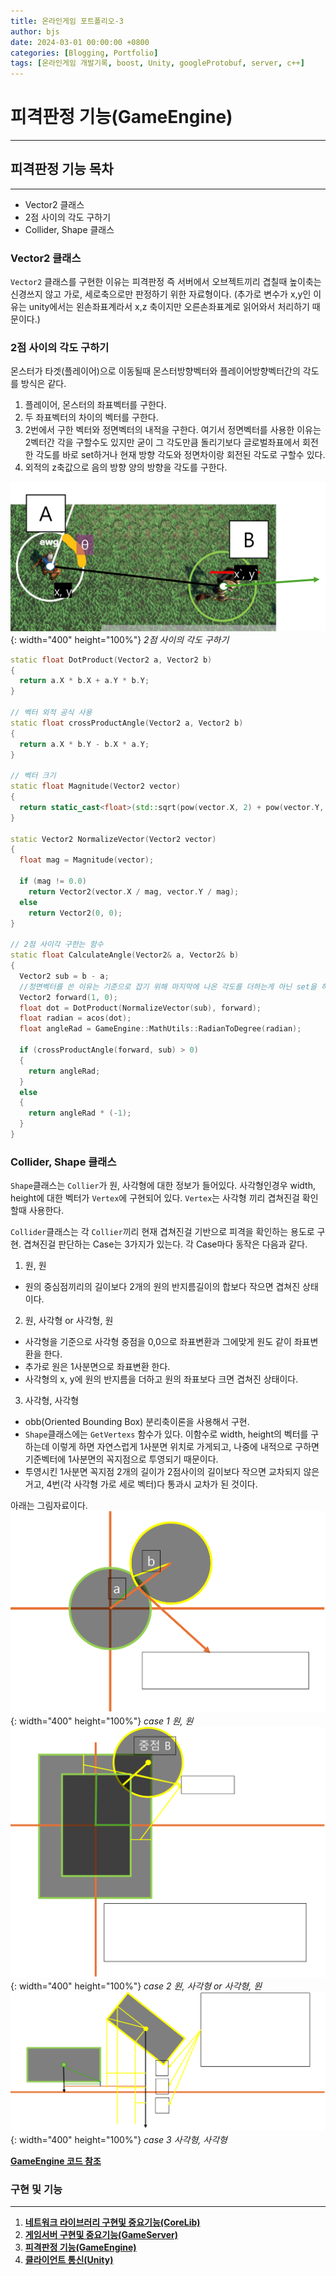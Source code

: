 ```yaml
---
title: 온라인게임 포트폴리오-3
author: bjs
date: 2024-03-01 00:00:00 +0800
categories: [Blogging, Portfolio]
tags: [온라인게임 개발기록, boost, Unity, googleProtobuf, server, c++]
---
```


# 피격판정 기능(GameEngine)

---

## 피격판정 기능 목차

---

- Vector2 클래스
- 2점 사이의 각도 구하기
- Collider, Shape 클래스

### Vector2 클래스

`Vector2` 클래스를 구현한 이유는 피격판정 즉 서버에서 오브젝트끼리 겹칠때 높이축는 신경쓰지 않고 가로, 세로축으로만 판정하기 위한 자료형이다. (추가로 변수가 x,y인 이유는 unity에서는 왼손좌표계라서 x,z 축이지만 오른손좌표계로 읽어와서 처리하기 때문이다.)

### 2점 사이의 각도 구하기

몬스터가 타겟(플레이어)으로 이동될때 몬스터방향벡터와 플레이어방향벡터간의 각도를 방식은 같다.
1. 플레이어, 몬스터의 좌표벡터를 구한다.
2. 두 좌표벡터의 차이의 벡터를 구한다.
3. 2번에서 구한 벡터와 정면벡터의 내적을 구한다. 여기서 정면벡터를 사용한 이유는 2벡터간 각을 구할수도 있지만 굳이 그 각도만큼 돌리기보다 글로벌좌표에서 회전한 각도를 바로 set하거나 현재 방향 각도와 정면차이랑 회전된 각도로 구할수 있다.
4. 외적의 z축값으로 음의 방향 양의 방향을 각도를 구한다.

![2점사이](/assets/img/online2/2점사이.png){: width="400" height="100%"}
_2점 사이의 각도 구하기_

```cpp
static float DotProduct(Vector2 a, Vector2 b)
{
  return a.X * b.X + a.Y * b.Y;
}

// 벡터 외적 공식 사용
static float crossProductAngle(Vector2 a, Vector2 b)
{
  return a.X * b.Y - b.X * a.Y;
}

// 벡터 크기
static float Magnitude(Vector2 vector)
{
  return static_cast<float>(std::sqrt(pow(vector.X, 2) + pow(vector.Y, 2)));
}

static Vector2 NormalizeVector(Vector2 vector)
{
  float mag = Magnitude(vector);

  if (mag != 0.0)
    return Vector2(vector.X / mag, vector.Y / mag);
  else
    return Vector2(0, 0);
}

// 2점 사이각 구한는 함수
static float CalculateAngle(Vector2& a, Vector2& b)
{
  Vector2 sub = b - a;
  //정면벡터를 쓴 이유는 기준으로 잡기 위해 마지막에 나온 각도를 더하는게 아닌 set을 하기때문
  Vector2 forward(1, 0);
  float dot = DotProduct(NormalizeVector(sub), forward);
  float radian = acos(dot);
  float angleRad = GameEngine::MathUtils::RadianToDegree(radian);

  if (crossProductAngle(forward, sub) > 0)
  {
    return angleRad;
  }
  else
  {
    return angleRad * (-1);
  }
}
```

### Collider, Shape 클래스

`Shape`클래스는 `Collier`가 원, 사각형에 대한 정보가 들어있다. 사각형인경우 width, height에 대한 벡터가 `Vertex`에 구현되어 있다. `Vertex`는 사각형 끼리 겹쳐진걸 확인할때 사용한다.  

`Collider`클래스는 각 `Collier`끼리 현재 겹쳐진걸 기반으로 피격을 확인하는 용도로 구현. 겹쳐진걸 판단하는 Case는 3가지가 있는다. 각 Case마다 동작은 다음과 같다.

1. 원, 원 
  - 원의 중심점끼리의 길이보다 2개의 원의 반지름길이의 합보다 작으면 겹쳐진 상태이다.
2. 원, 사각형 or 사각형, 원
  - 사각형을 기준으로 사각형 중점을 0,0으로 좌표변환과 그에맞게 원도 같이 좌표변환을 한다. 
  - 추가로 원은 1사분면으로 좌표변환 한다.
  - 사각형의 x, y에 원의 반지름을 더하고 원의 좌표보다 크면 겹쳐진 상태이다.
3. 사각형, 사각형
  - obb(Oriented Bounding Box) 분리축이론을 사용해서 구현.
  - `Shape`클래스에는 `GetVertexs` 함수가 있다. 이함수로 width, height의 벡터를 구하는데 이렇게 하면 자연스럽게 1사분면 위치로 가게되고, 나중에 내적으로 구하면 기준벡터에 1사분면의 꼭지점으로 투영되기 때문이다.
  - 투영시킨 1사분면 꼭지점 2개의 길이가 2점사이의 길이보다 작으면 교차되지 않은거고, 4번(각 사각형 가로 세로 벡터)다 통과시 교차가 된 것이다.

아래는 그림자료이다.  
![circleToCircle](/assets/img/online2/circleToCircle.png){: width="400" height="100%"}
_case 1 원, 원_
![circleToRect](/assets/img/online2/circleToRect.png){: width="400" height="100%"}
_case 2 원, 사각형 or 사각형, 원_
![rectToRect](/assets/img/online2/rectToRect.png){: width="400" height="100%"}
_case 3 사각형, 사각형_


[**GameEngine 코드 참조**](https://github.com/qornwh/GameServerProject/tree/main/GameEngine)

### 구현 및 기능
---

1. [**네트워크 라이브러리 구현및 중요기능(CoreLib)**](</posts/온라인게임-포트폴리오-1>)  
2. [**게임서버 구현및 중요기능(GameServer)**](</posts/온라인게임-포트폴리오-2>)  
3. [**피격판정 기능(GameEngine)**](</posts/온라인게임-포트폴리오-3>)  
4. [**클라이언트 통신(Unity)**](</posts/온라인게임-포트폴리오-4>)  
